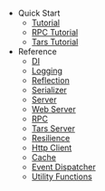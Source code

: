 * Quick Start
  - [Tutorial](tutorial.md)
  - [RPC Tutorial](rpc-tutorial.md)
  - [Tars Tutorial](tars-tutorial.md)
* Reference
  - [DI](di.md)
  - [Logging](logger.md)
  - [Reflection](reflection.md)
  - [Serializer](serializer.md)
  - [Server](swoole.md)
  - [Web Server](web.md)
  - [RPC](rpc.md)
  - [Tars Server](tars.md)
  - [Resilience](resilience.md)
  - [Http Client](http-client.md)
  - [Cache](cache.md)
  - [Event Dispatcher](event.md)
  - [Utility Functions](helper.md)
